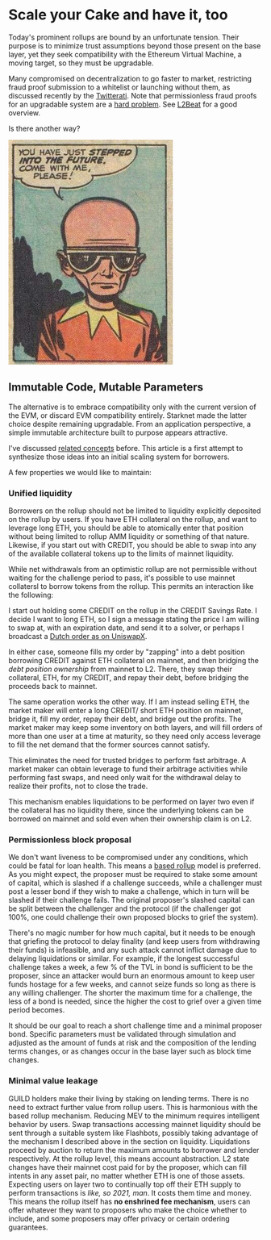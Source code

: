 # Scale your Cake and have it, too
Today's prominent rollups are bound by an unfortunate tension. Their purpose is to minimize trust assumptions beyond those present on the base layer, yet they seek compatibility with the Ethereum Virtual Machine, a moving target, so they must be upgradable.

Many compromised on decentralization to go faster to market, restricting fraud proof submission to a whitelist or launching without them, as discussed recently by the [Twitterati](https://twitter.com/rauljordaneth/status/1691852822185136144?s=20). Note that permissionless fraud proofs for an upgradable system are a [hard problem](https://medium.com/infinitism/optimistic-time-travel-6680567f1864). See [L2Beat](https://l2beat.com/scaling/summary) for a good overview.

Is there another way?

![img](intofuture.jpeg)

## Immutable Code, Mutable Parameters
The alternative is to embrace compatibility only with the current version of the EVM, or discard EVM compatibility entirely. Starknet made the latter choice despite remaining upgradable. From an application perspective, a simple immutable architecture built to purpose appears attractive.

I've discussed [related concepts](https://onetruekirk.substack.com/p/decentralizing-credit-201) before. This article is a first attempt to synthesize those ideas into an initial scaling system for borrowers.

A few properties we would like to maintain:

### Unified liquidity
Borrowers on the rollup should not be limited to liquidity explicitly deposited on the rollup by users. If you have ETH collateral on the rollup, and want to leverage long ETH, you should be able to atomically enter that position without being limited to rollup AMM liquidity or something of that nature. Likewise, if you start out with CREDIT, you should be able to swap into any of the available collateral tokens up to the limits of mainnet liquidity.

While net withdrawals from an optimistic rollup are not permissible without waiting for the challenge period to pass, it's possible to use mainnet collatersl to borrow tokens from the rollup. This permits an interaction like the following:

I start out holding some CREDIT on the rollup in the CREDIT Savings Rate. I decide I want to long ETH, so I sign a message stating the price I am willing to swap at, with an expiration date, and send it to a solver, or perhaps I broadcast a [Dutch order as on UniswapX](https://blog.uniswap.org/uniswapx-protocol).

In either case, someone fills my order by "zapping" into a debt position borrowing CREDIT against ETH collateral on mainnet, and then bridging the *debt position ownership* from mainnet to L2. There, they swap their collateral, ETH, for my CREDIT, and repay their debt, before bridging the proceeds back to mainnet.

The same operation works the other way. If I am instead selling ETH, the market maker will enter a long CREDIT/ short ETH position on mainnet, bridge it, fill my order, repay their debt, and bridge out the profits. The market maker may keep some inventory on both layers, and will fill orders of more than one user at a time at maturity, so they need only access leverage to fill the net demand that the former sources cannot satisfy.

This eliminates the need for trusted bridges to perform fast arbitrage. A market maker can obtain leverage to fund their arbitrage activities while performing fast swaps, and need only wait for the withdrawal delay to realize their profits, not to close the trade.

This mechanism enables liquidations to be performed on layer two even if the collateral has no liquidity there, since the underlying tokens can be borrowed on mainnet and sold even when their ownership claim is on L2.

### Permissionless block proposal
We don't want liveness to be compromised under any conditions, which could be fatal for loan health. This means a [based rollup](https://ethresear.ch/t/based-rollups-superpowers-from-l1-sequencing/15016) model is preferred. As you might expect, the proposer must be required to stake some amount of capital, which is slashed if a challenge succeeds, while a challenger must post a lesser bond if they wish to make a challenge, which in turn will be slashed if their challenge fails. The original proposer's slashed capital can be split between the challenger and the protocol (if the challenger got 100%, one could challenge their own proposed blocks to grief the system).

There's no magic number for how much capital, but it needs to be enough that griefing the protocol to delay finality (and keep users from withdrawing their funds) is infeasible, and any such attack cannot inflict damage due to delaying liquidations or similar. For example, if the longest successful challenge takes a week, a few % of the TVL in bond is sufficient to be the proposer, since an attacker would burn an enormous amount to keep user funds hostage for a few weeks, and cannot seize funds so long as there is any willing challenger. The shorter the maximum time for a challenge, the less of a bond is needed, since the higher the cost to grief over a given time period becomes.

It should be our goal to reach a short challenge time and a minimal proposer bond. Specific parameters must be validated through simulation and adjusted as the amount of funds at risk and the composition of the lending terms changes, or as changes occur in the base layer such as block time changes.

### Minimal value leakage
GUILD holders make their living by staking on lending terms. There is no need to extract further value from rollup users. This is harmonious with the based rollup mechanism. Reducing MEV to the minimum requires intelligent behavior by users. Swap transactions accessing mainnet liquidity should be sent through a suitable system like Flashbots, possibly taking advantage of the mechanism I described above in the section on liquidity. Liquidations proceed by auction to return the maximum amounts to borrower and lender respectively. At the rollup level, this means account abstraction. L2 state changes have their mainnet cost paid for by the proposer, which can fill intents in any asset pair, no matter whether ETH is one of those assets. Expecting users on layer two to continually top off their ETH supply to perform transactions is *like, so 2021, man*. It costs them time and money. This means the rollup itself has **no enshrined fee mechanism**, users can offer whatever they want to proposers who make the choice whether to include, and some proposers may offer privacy or certain ordering guarantees.

